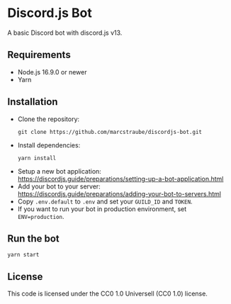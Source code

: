 # Discord.js Bot

A basic Discord bot with discord.js v13.

## Requirements

* Node.js 16.9.0 or newer
* Yarn

## Installation

* Clone the repository:
    ```console
    git clone https://github.com/marcstraube/discordjs-bot.git
    ```
* Install dependencies:
    ```console
    yarn install
    ```
* Setup a new bot application: https://discordjs.guide/preparations/setting-up-a-bot-application.html
* Add your bot to your server: https://discordjs.guide/preparations/adding-your-bot-to-servers.html
* Copy ```.env.default``` to ```.env``` and set your ```GUILD_ID``` and ```TOKEN```.
* If you want to run your bot in production environment, set ```ENV=production```.

## Run the bot

```console
yarn start
```

## License

This code is licensed under the CC0 1.0 Universell (CC0 1.0) license.
